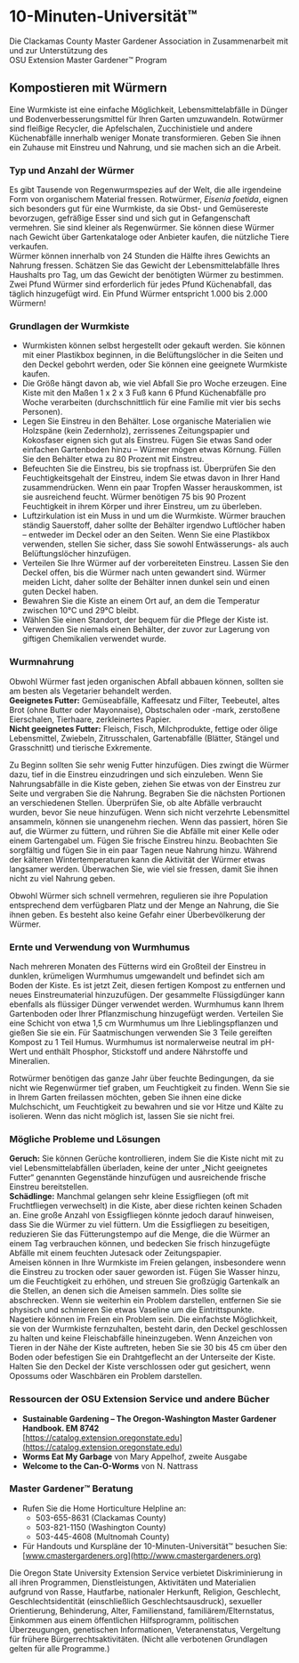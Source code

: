 # 10-Minuten-Universität™  
Die Clackamas County Master Gardener Association in Zusammenarbeit mit und zur Unterstützung des  
OSU Extension Master Gardener™ Program  

## Kompostieren mit Würmern  
Eine Wurmkiste ist eine einfache Möglichkeit, Lebensmittelabfälle in Dünger und Bodenverbesserungsmittel für Ihren Garten umzuwandeln. Rotwürmer sind fleißige Recycler, die Apfelschalen, Zucchinistiele und andere Küchenabfälle innerhalb weniger Monate transformieren. Geben Sie ihnen ein Zuhause mit Einstreu und Nahrung, und sie machen sich an die Arbeit.  

### Typ und Anzahl der Würmer  
Es gibt Tausende von Regenwurmspezies auf der Welt, die alle irgendeine Form von organischem Material fressen. Rotwürmer, *Eisenia foetida*, eignen sich besonders gut für eine Wurmkiste, da sie Obst- und Gemüsereste bevorzugen, gefräßige Esser sind und sich gut in Gefangenschaft vermehren. Sie sind kleiner als Regenwürmer. Sie können diese Würmer nach Gewicht über Gartenkataloge oder Anbieter kaufen, die nützliche Tiere verkaufen.  
Würmer können innerhalb von 24 Stunden die Hälfte ihres Gewichts an Nahrung fressen. Schätzen Sie das Gewicht der Lebensmittelabfälle Ihres Haushalts pro Tag, um das Gewicht der benötigten Würmer zu bestimmen. Zwei Pfund Würmer sind erforderlich für jedes Pfund Küchenabfall, das täglich hinzugefügt wird. Ein Pfund Würmer entspricht 1.000 bis 2.000 Würmern!  

### Grundlagen der Wurmkiste  
- Wurmkisten können selbst hergestellt oder gekauft werden. Sie können mit einer Plastikbox beginnen, in die Belüftungslöcher in die Seiten und den Deckel gebohrt werden, oder Sie können eine geeignete Wurmkiste kaufen.  
- Die Größe hängt davon ab, wie viel Abfall Sie pro Woche erzeugen. Eine Kiste mit den Maßen 1 x 2 x 3 Fuß kann 6 Pfund Küchenabfälle pro Woche verarbeiten (durchschnittlich für eine Familie mit vier bis sechs Personen).  
- Legen Sie Einstreu in den Behälter. Lose organische Materialien wie Holzspäne (kein Zedernholz), zerrissenes Zeitungspapier und Kokosfaser eignen sich gut als Einstreu. Fügen Sie etwas Sand oder einfachen Gartenboden hinzu – Würmer mögen etwas Körnung. Füllen Sie den Behälter etwa zu 80 Prozent mit Einstreu.  
- Befeuchten Sie die Einstreu, bis sie tropfnass ist. Überprüfen Sie den Feuchtigkeitsgehalt der Einstreu, indem Sie etwas davon in Ihrer Hand zusammendrücken. Wenn ein paar Tropfen Wasser herauskommen, ist sie ausreichend feucht. Würmer benötigen 75 bis 90 Prozent Feuchtigkeit in ihrem Körper und ihrer Einstreu, um zu überleben.  
- Luftzirkulation ist ein Muss in und um die Wurmkiste. Würmer brauchen ständig Sauerstoff, daher sollte der Behälter irgendwo Luftlöcher haben – entweder im Deckel oder an den Seiten. Wenn Sie eine Plastikbox verwenden, stellen Sie sicher, dass Sie sowohl Entwässerungs- als auch Belüftungslöcher hinzufügen.  
- Verteilen Sie Ihre Würmer auf der vorbereiteten Einstreu. Lassen Sie den Deckel offen, bis die Würmer nach unten gewandert sind. Würmer meiden Licht, daher sollte der Behälter innen dunkel sein und einen guten Deckel haben.  
- Bewahren Sie die Kiste an einem Ort auf, an dem die Temperatur zwischen 10°C und 29°C bleibt.  
- Wählen Sie einen Standort, der bequem für die Pflege der Kiste ist.  
- Verwenden Sie niemals einen Behälter, der zuvor zur Lagerung von giftigen Chemikalien verwendet wurde.  

### Wurmnahrung  
Obwohl Würmer fast jeden organischen Abfall abbauen können, sollten sie am besten als Vegetarier behandelt werden.  
**Geeignetes Futter:** Gemüseabfälle, Kaffeesatz und Filter, Teebeutel, altes Brot (ohne Butter oder Mayonnaise), Obstschalen oder -mark, zerstoßene Eierschalen, Tierhaare, zerkleinertes Papier.  
**Nicht geeignetes Futter:** Fleisch, Fisch, Milchprodukte, fettige oder ölige Lebensmittel, Zwiebeln, Zitrusschalen, Gartenabfälle (Blätter, Stängel und Grasschnitt) und tierische Exkremente.  

Zu Beginn sollten Sie sehr wenig Futter hinzufügen. Dies zwingt die Würmer dazu, tief in die Einstreu einzudringen und sich einzuleben. Wenn Sie Nahrungsabfälle in die Kiste geben, ziehen Sie etwas von der Einstreu zur Seite und vergraben Sie die Nahrung. Begraben Sie die nächsten Portionen an verschiedenen Stellen. Überprüfen Sie, ob alte Abfälle verbraucht wurden, bevor Sie neue hinzufügen. Wenn sich nicht verzehrte Lebensmittel ansammeln, können sie unangenehm riechen. Wenn das passiert, hören Sie auf, die Würmer zu füttern, und rühren Sie die Abfälle mit einer Kelle oder einem Gartengabel um. Fügen Sie frische Einstreu hinzu. Beobachten Sie sorgfältig und fügen Sie in ein paar Tagen neue Nahrung hinzu. Während der kälteren Wintertemperaturen kann die Aktivität der Würmer etwas langsamer werden. Überwachen Sie, wie viel sie fressen, damit Sie ihnen nicht zu viel Nahrung geben.  

Obwohl Würmer sich schnell vermehren, regulieren sie ihre Population entsprechend dem verfügbaren Platz und der Menge an Nahrung, die Sie ihnen geben. Es besteht also keine Gefahr einer Überbevölkerung der Würmer.  

### Ernte und Verwendung von Wurmhumus  
Nach mehreren Monaten des Fütterns wird ein Großteil der Einstreu in dunklen, krümeligen Wurmhumus umgewandelt und befindet sich am Boden der Kiste. Es ist jetzt Zeit, diesen fertigen Kompost zu entfernen und neues Einstreumaterial hinzuzufügen. Der gesammelte Flüssigdünger kann ebenfalls als flüssiger Dünger verwendet werden. Wurmhumus kann Ihrem Gartenboden oder Ihrer Pflanzmischung hinzugefügt werden. Verteilen Sie eine Schicht von etwa 1,5 cm Wurmhumus um Ihre Lieblingspflanzen und gießen Sie sie ein. Für Saatmischungen verwenden Sie 3 Teile gereiften Kompost zu 1 Teil Humus. Wurmhumus ist normalerweise neutral im pH-Wert und enthält Phosphor, Stickstoff und andere Nährstoffe und Mineralien.  

Rotwürmer benötigen das ganze Jahr über feuchte Bedingungen, da sie nicht wie Regenwürmer tief graben, um Feuchtigkeit zu finden. Wenn Sie sie in Ihrem Garten freilassen möchten, geben Sie ihnen eine dicke Mulchschicht, um Feuchtigkeit zu bewahren und sie vor Hitze und Kälte zu isolieren. Wenn das nicht möglich ist, lassen Sie sie nicht frei.  

### Mögliche Probleme und Lösungen  
**Geruch:** Sie können Gerüche kontrollieren, indem Sie die Kiste nicht mit zu viel Lebensmittelabfällen überladen, keine der unter „Nicht geeignetes Futter“ genannten Gegenstände hinzufügen und ausreichende frische Einstreu bereitstellen.  
**Schädlinge:** Manchmal gelangen sehr kleine Essigfliegen (oft mit Fruchtfliegen verwechselt) in die Kiste, aber diese richten keinen Schaden an. Eine große Anzahl von Essigfliegen könnte jedoch darauf hinweisen, dass Sie die Würmer zu viel füttern. Um die Essigfliegen zu beseitigen, reduzieren Sie das Fütterungstempo auf die Menge, die die Würmer an einem Tag verbrauchen können, und bedecken Sie frisch hinzugefügte Abfälle mit einem feuchten Jutesack oder Zeitungspapier.  
Ameisen können in Ihre Wurmkiste im Freien gelangen, insbesondere wenn die Einstreu zu trocken oder sauer geworden ist. Fügen Sie Wasser hinzu, um die Feuchtigkeit zu erhöhen, und streuen Sie großzügig Gartenkalk an die Stellen, an denen sich die Ameisen sammeln. Dies sollte sie abschrecken. Wenn sie weiterhin ein Problem darstellen, entfernen Sie sie physisch und schmieren Sie etwas Vaseline um die Eintrittspunkte.  
Nagetiere können im Freien ein Problem sein. Die einfachste Möglichkeit, sie von der Wurmkiste fernzuhalten, besteht darin, den Deckel geschlossen zu halten und keine Fleischabfälle hineinzugeben. Wenn Anzeichen von Tieren in der Nähe der Kiste auftreten, heben Sie sie 30 bis 45 cm über den Boden oder befestigen Sie ein Drahtgeflecht an der Unterseite der Kiste. Halten Sie den Deckel der Kiste verschlossen oder gut gesichert, wenn Opossums oder Waschbären ein Problem darstellen.  

### Ressourcen der OSU Extension Service und andere Bücher  
- **Sustainable Gardening – The Oregon-Washington Master Gardener Handbook. EM 8742**  
  [https://catalog.extension.oregonstate.edu](https://catalog.extension.oregonstate.edu)  
- **Worms Eat My Garbage** von Mary Appelhof, zweite Ausgabe  
- **Welcome to the Can-O-Worms** von N. Nattrass  

### Master Gardener™ Beratung  
- Rufen Sie die Home Horticulture Helpline an:  
  - 503-655-8631 (Clackamas County)  
  - 503-821-1150 (Washington County)  
  - 503-445-4608 (Multnomah County)  
- Für Handouts und Kurspläne der 10-Minuten-Universität™ besuchen Sie: [www.cmastergardeners.org](http://www.cmastergardeners.org)  

Die Oregon State University Extension Service verbietet Diskriminierung in all ihren Programmen, Dienstleistungen, Aktivitäten und Materialien aufgrund von Rasse, Hautfarbe, nationaler Herkunft, Religion, Geschlecht, Geschlechtsidentität (einschließlich Geschlechtsausdruck), sexueller Orientierung, Behinderung, Alter, Familienstand, familiärem/Elternstatus, Einkommen aus einem öffentlichen Hilfsprogramm, politischen Überzeugungen, genetischen Informationen, Veteranenstatus, Vergeltung für frühere Bürgerrechtsaktivitäten. (Nicht alle verbotenen Grundlagen gelten für alle Programme.)